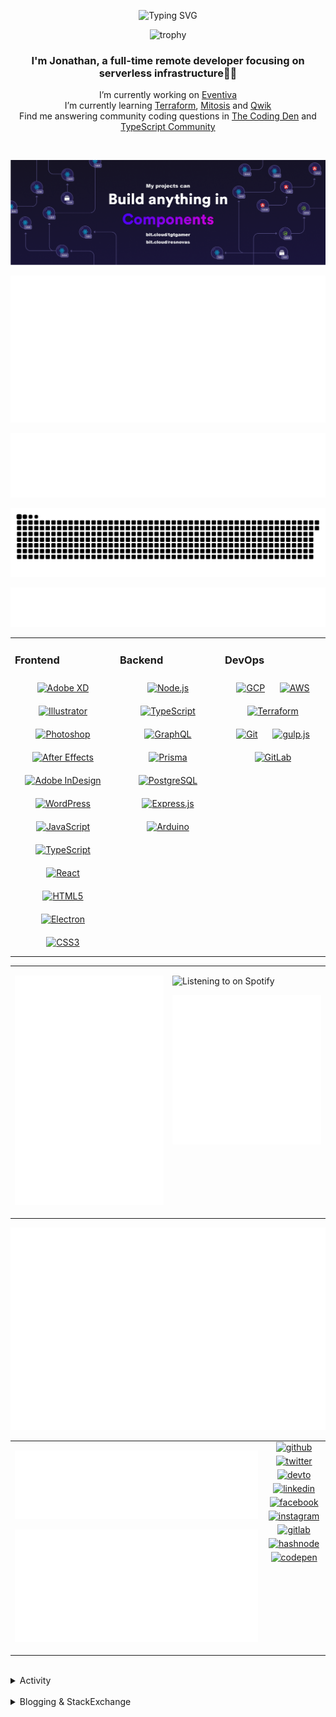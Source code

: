 <div align="center">

![Typing SVG](https://readme-typing-svg.demolab.com?font=Fira+Code&pause=1000&color=1AA9F7¢er=true&vCenter=true&width=275&lines=%3C+%F0%9F%91%8B+Hola%2C+World!+%3E;%3C+%F0%9F%91%8B+Hello%2C+World!+%3E;%3C+%F0%9F%91%8B+Bonjour%2C+World!+%3E;%3C+%F0%9F%91%8B+Welcome%2C+World+%3E)

</div>

<div align="center">

![trophy](https://github-profile-trophy.vercel.app/?username=tgtgamer&no-bg=true&no-frame=true&column=-1&margin-w=15)

</div>  
  
<div align="center">
  
###  I'm Jonathan, a full-time remote developer focusing on serverless infrastructure👨‍💻

I’m currently working on [Eventiva](https://github.com/eventiva/eventiva) </br>
I’m currently learning [Terraform](https://www.terraform.io/), [Mitosis](https://mitosis.builder.io/) and [Qwik](https://qwik.builder.io/) </br>
Find me answering community coding questions in [The Coding Den](https://discord.com/invite/code) and [TypeScript Community](https://discord.gg/typescript)

</div>
<br/>

<div align="center">

[![bit.cloud](./assets/Bit.cloud.png)](https://bit.cloud/tgtgamer)

</div>

<div align="center">

![Metrics](metrics/section-intro.svg)

</div>

<div align="center">

![Metrics](metrics/section-habbits.svg)

<picture>
  <source media="(prefers-color-scheme: dark)" srcset="games/github-snake-dark.svg" />
  <source media="(prefers-color-scheme: light)" srcset="games/github-snake.svg" />
  <img alt="github-snake" src="games/github-snake.svg" />
</picture>

![Metrics](metrics/section-languages.svg)

</div>

<table><tr><td valign="top" width="33%">

### Frontend

<div align="center">  
<a href="https://www.adobe.com/in/products/xd.html" target="_blank"><img style="margin: 10px" src="https://profilinator.rishav.dev/skills-assets/adobexd.png" alt="Adobe XD" height="50" /></a>  
<a href="https://www.adobe.com/in/products/illustrator.html" target="_blank"><img style="margin: 10px" src="https://profilinator.rishav.dev/skills-assets/adobe_illustrator-icon.svg" alt="Illustrator" height="50" /></a>  
<a href="https://www.adobe.com/in/products/photoshop.html" target="_blank"><img style="margin: 10px" src="https://profilinator.rishav.dev/skills-assets/photoshop-plain.svg" alt="Photoshop" height="50" /></a>  
<a href="https://www.adobe.com/in/products/aftereffects.html" target="_blank"><img style="margin: 10px" src="https://profilinator.rishav.dev/skills-assets/aftereffects.png" alt="After Effects" height="50" /></a>  
<a href="https://www.adobe.com/in/products/indesign.html" target="_blank"><img style="margin: 10px" src="https://profilinator.rishav.dev/skills-assets/adobeindesign.svg" alt="Adobe InDesign" height="50" /></a>  
<a href="https://wordpress.com/" target="_blank"><img style="margin: 10px" src="https://profilinator.rishav.dev/skills-assets/wordpress.png" alt="WordPress" height="50" /></a>  
<a href="https://www.javascript.com/" target="_blank"><img style="margin: 10px" src="https://profilinator.rishav.dev/skills-assets/javascript-original.svg" alt="JavaScript" height="50" /></a>  
<a href="https://www.typescriptlang.org/" target="_blank"><img style="margin: 10px" src="https://profilinator.rishav.dev/skills-assets/typescript-original.svg" alt="TypeScript" height="50" /></a>  
<a href="https://reactjs.org/" target="_blank"><img style="margin: 10px" src="https://profilinator.rishav.dev/skills-assets/react-original-wordmark.svg" alt="React" height="50" /></a>  
<a href="https://en.wikipedia.org/wiki/HTML5" target="_blank"><img style="margin: 10px" src="https://profilinator.rishav.dev/skills-assets/html5-original-wordmark.svg" alt="HTML5" height="50" /></a>  
<a href="https://www.electronjs.org/" target="_blank"><img style="margin: 10px" src="https://profilinator.rishav.dev/skills-assets/electron-original.svg" alt="Electron" height="50" /></a>  
<a href="https://www.w3schools.com/css/" target="_blank"><img style="margin: 10px" src="https://profilinator.rishav.dev/skills-assets/css3-original-wordmark.svg" alt="CSS3" height="50" /></a>  
</div>

</td><td valign="top" width="33%">

### Backend

<div align="center">  
<a href="https://nodejs.org/" target="_blank"><img style="margin: 10px" src="https://profilinator.rishav.dev/skills-assets/nodejs-original-wordmark.svg" alt="Node.js" height="50" /></a>  
<a href="https://www.typescriptlang.org/" target="_blank"><img style="margin: 10px" src="https://profilinator.rishav.dev/skills-assets/typescript-original.svg" alt="TypeScript" height="50" /></a>  
<a href="https://graphql.org/" target="_blank"><img style="margin: 10px" src="https://profilinator.rishav.dev/skills-assets/graphql.png" alt="GraphQL" height="50" /></a>  
<a href="https://www.prisma.io/" target="_blank"><img style="margin: 10px" src="https://profilinator.rishav.dev/skills-assets/prisma.png" alt="Prisma" height="50" /></a>  
<a href="https://www.postgresql.org/" target="_blank"><img style="margin: 10px" src="https://profilinator.rishav.dev/skills-assets/postgresql-original-wordmark.svg" alt="PostgreSQL" height="50" /></a>  
<a href="https://expressjs.com/" target="_blank"><img style="margin: 10px" src="https://profilinator.rishav.dev/skills-assets/express-original-wordmark.svg" alt="Express.js" height="50" /></a>  
<a href="https://www.arduino.cc/" target="_blank"><img style="margin: 10px" src="https://profilinator.rishav.dev/skills-assets/arduino.png" alt="Arduino" height="50" /></a>  
</div>

</td><td valign="top" width="33%">

### DevOps

<div align="center">  
<a href="https://cloud.google.com/" target="_blank"><img style="margin: 10px" src="https://profilinator.rishav.dev/skills-assets/google_cloud-icon.svg" alt="GCP" height="50" /></a>  
<a href="https://aws.amazon.com/" target="_blank"><img style="margin: 10px" src="https://profilinator.rishav.dev/skills-assets/amazonwebservices-original-wordmark.svg" alt="AWS" height="50" /></a>  
<a href="https://www.terraform.io/" target="_blank"><img style="margin: 10px" src="https://profilinator.rishav.dev/skills-assets/terraformio-icon.svg" alt="Terraform" height="50" /></a>  
<a href="https://github.com/" target="_blank"><img style="margin: 10px" src="https://profilinator.rishav.dev/skills-assets/git-scm-icon.svg" alt="Git" height="50" /></a>  
<a href="https://gulpjs.com/" target="_blank"><img style="margin: 10px" src="https://profilinator.rishav.dev/skills-assets/gulp-plain.svg" alt="gulp.js" height="50" /></a>  
<a href="https://about.gitlab.com/" target="_blank"><img style="margin: 10px" src="https://profilinator.rishav.dev/skills-assets/gitlab.svg" alt="GitLab" height="50" /></a>  
</div>

</td></tr></table>

<table style="border: none;"><tr style="border: none;"><td valign="top" width="50%" style="border: none;">

![Metrics](metrics/section-sponsors.svg)

</td><td valign="top" width="50%" style="border: none;">

![Listening to on Spotify](https://spotify-github-profile.vercel.app/api/view?uid=21xc6lko2t6sn466piiwtnhuq&cover_image=true&theme=novatorem&bar_color_cover=true)

![Metrics](metrics/section-leetcode.svg)

</td></tr></table>

![Metrics](metrics/section-achievements.svg)


<table style="border: none;"><tr style="border: none;"><td valign="top" width="80%" style="border: none;">

![Metrics](metrics/section-code.svg)

![Metrics](metrics/section-followup.svg)


</td><td valign="top" width="20%" style="border: none;">

<div align="center">

<a href="https://github.com/TGTGamer" target="_blank">
<img src=https://img.shields.io/badge/github-%2324292e.svg?&style=for-the-badge&logo=github&logoColor=white alt=github style="margin-bottom: 5px;" />
</a>

<a href="https://twitter.com/TGTGamer" target="_blank">
<img src=https://img.shields.io/badge/twitter-%2300acee.svg?&style=for-the-badge&logo=twitter&logoColor=white alt=twitter style="margin-bottom: 5px;" />
</a>

<a href="https://dev.to/TGTGamer" target="_blank">
<img src=https://img.shields.io/badge/dev.to-%2308090A.svg?&style=for-the-badge&logo=dev.to&logoColor=white alt=devto style="margin-bottom: 5px;" />
</a>

<a href="https://linkedin.com/in/tgtgamer" target="_blank">
<img src=https://img.shields.io/badge/linkedin-%231E77B5.svg?&style=for-the-badge&logo=linkedin&logoColor=white alt=linkedin style="margin-bottom: 5px;" />
</a>

<a href="https://www.facebook.com/jonathanstevens144" target="_blank">
<img src=https://img.shields.io/badge/facebook-%232E87FB.svg?&style=for-the-badge&logo=facebook&logoColor=white alt=facebook style="margin-bottom: 5px;" />
</a>

<a href="https://instagram.com/tgtgamer" target="_blank">
<img src=https://img.shields.io/badge/instagram-%23000000.svg?&style=for-the-badge&logo=instagram&logoColor=white alt=instagram style="margin-bottom: 5px;" />
</a>

<a href="https://gitlab.com/TGTGamer" target="_blank">
<img src=https://img.shields.io/badge/gitlab-330F63.svg?&style=for-the-badge&logo=gitlab&logoColor=white alt=gitlab style="margin-bottom: 5px;" />
</a>

<a href="https://hashnode.com/@TGTGamer" target="_blank">
<img src=https://img.shields.io/badge/hashnode-%232962FF.svg?&style=for-the-badge&logo=hashnode&logoColor=white alt=hashnode style="margin-bottom: 5px;" />
</a>

<a href="https://codepen.com/TGTGamer" target="_blank">
<img src=https://img.shields.io/badge/codepen-%23131417.svg?&style=for-the-badge&logo=codepen&logoColor=white alt=codepen style="margin-bottom: 5px;" />
</a>  
</div>

</td></tr></table>

<br/>

<details><summary> Activity </summary>
  
<table><tr><td valign="top" width="50%">

<!--START_SECTION:activity-->

1. ❌ Closed PR [#439](https://github.com/Eventiva/Eventiva/pull/439) in [Eventiva/Eventiva](https://github.com/Eventiva/Eventiva)
2. ❌ Closed PR [#438](https://github.com/Eventiva/Eventiva/pull/438) in [Eventiva/Eventiva](https://github.com/Eventiva/Eventiva)
3. ❌ Closed PR [#437](https://github.com/Eventiva/Eventiva/pull/437) in [Eventiva/Eventiva](https://github.com/Eventiva/Eventiva)
4. ❌ Closed PR [#436](https://github.com/Eventiva/Eventiva/pull/436) in [Eventiva/Eventiva](https://github.com/Eventiva/Eventiva)
5. ❌ Closed PR [#435](https://github.com/Eventiva/Eventiva/pull/435) in [Eventiva/Eventiva](https://github.com/Eventiva/Eventiva)
6. 🎉 Merged PR [#440](https://github.com/Eventiva/Eventiva/pull/440) in [Eventiva/Eventiva](https://github.com/Eventiva/Eventiva)
7. ❌ Closed PR [#434](https://github.com/Eventiva/Eventiva/pull/434) in [Eventiva/Eventiva](https://github.com/Eventiva/Eventiva)
8. 🎉 Merged PR [#432](https://github.com/Eventiva/Eventiva/pull/432) in [Eventiva/Eventiva](https://github.com/Eventiva/Eventiva)
9. 🎉 Merged PR [#431](https://github.com/Eventiva/Eventiva/pull/431) in [Eventiva/Eventiva](https://github.com/Eventiva/Eventiva)
10. 🎉 Merged PR [#430](https://github.com/Eventiva/Eventiva/pull/430) in [Eventiva/Eventiva](https://github.com/Eventiva/Eventiva)
11. 🎉 Merged PR [#429](https://github.com/Eventiva/Eventiva/pull/429) in [Eventiva/Eventiva](https://github.com/Eventiva/Eventiva)
12. 🎉 Merged PR [#428](https://github.com/Eventiva/Eventiva/pull/428) in [Eventiva/Eventiva](https://github.com/Eventiva/Eventiva)
13. ❌ Closed PR [#3](https://github.com/Eventiva/discord-releases/pull/3) in [Eventiva/discord-releases](https://github.com/Eventiva/discord-releases)
14. 💪 Opened PR [#3](https://github.com/Eventiva/discord-releases/pull/3) in [Eventiva/discord-releases](https://github.com/Eventiva/discord-releases)
15. 🎉 Merged PR [#427](https://github.com/Eventiva/Eventiva/pull/427) in [Eventiva/Eventiva](https://github.com/Eventiva/Eventiva)
16. 💪 Opened PR [#427](https://github.com/Eventiva/Eventiva/pull/427) in [Eventiva/Eventiva](https://github.com/Eventiva/Eventiva)
17. ❌ Closed PR [#425](https://github.com/Eventiva/Eventiva/pull/425) in [Eventiva/Eventiva](https://github.com/Eventiva/Eventiva)
18. ❌ Closed PR [#426](https://github.com/Eventiva/Eventiva/pull/426) in [Eventiva/Eventiva](https://github.com/Eventiva/Eventiva)
19. ❌ Closed PR [#424](https://github.com/Eventiva/Eventiva/pull/424) in [Eventiva/Eventiva](https://github.com/Eventiva/Eventiva)
20. ❌ Closed PR [#423](https://github.com/Eventiva/Eventiva/pull/423) in [Eventiva/Eventiva](https://github.com/Eventiva/Eventiva)
21. ❌ Closed PR [#422](https://github.com/Eventiva/Eventiva/pull/422) in [Eventiva/Eventiva](https://github.com/Eventiva/Eventiva)
22. 🎉 Merged PR [#421](https://github.com/Eventiva/Eventiva/pull/421) in [Eventiva/Eventiva](https://github.com/Eventiva/Eventiva)
23. 🎉 Merged PR [#420](https://github.com/Eventiva/Eventiva/pull/420) in [Eventiva/Eventiva](https://github.com/Eventiva/Eventiva)
24. ❌ Closed PR [#419](https://github.com/Eventiva/Eventiva/pull/419) in [Eventiva/Eventiva](https://github.com/Eventiva/Eventiva)
25. ❌ Closed PR [#392](https://github.com/Eventiva/Eventiva/pull/392) in [Eventiva/Eventiva](https://github.com/Eventiva/Eventiva)
26. ❌ Closed PR [#391](https://github.com/Eventiva/Eventiva/pull/391) in [Eventiva/Eventiva](https://github.com/Eventiva/Eventiva)
27. ❌ Closed PR [#390](https://github.com/Eventiva/Eventiva/pull/390) in [Eventiva/Eventiva](https://github.com/Eventiva/Eventiva)
28. 🎉 Merged PR [#414](https://github.com/Eventiva/Eventiva/pull/414) in [Eventiva/Eventiva](https://github.com/Eventiva/Eventiva)
29. 🎉 Merged PR [#415](https://github.com/Eventiva/Eventiva/pull/415) in [Eventiva/Eventiva](https://github.com/Eventiva/Eventiva)
30. 💪 Opened PR [#415](https://github.com/Eventiva/Eventiva/pull/415) in [Eventiva/Eventiva](https://github.com/Eventiva/Eventiva)
31. 💪 Opened PR [#414](https://github.com/Eventiva/Eventiva/pull/414) in [Eventiva/Eventiva](https://github.com/Eventiva/Eventiva)
32. 💪 Opened PR [#413](https://github.com/Eventiva/Eventiva/pull/413) in [Eventiva/Eventiva](https://github.com/Eventiva/Eventiva)
33. 💪 Opened PR [#412](https://github.com/Eventiva/Eventiva/pull/412) in [Eventiva/Eventiva](https://github.com/Eventiva/Eventiva)
34. 💪 Opened PR [#411](https://github.com/Eventiva/Eventiva/pull/411) in [Eventiva/Eventiva](https://github.com/Eventiva/Eventiva)
<!--END_SECTION:activity-->

</td></tr></table></details>

<br/>

<details>
 <summary> Blogging & StackExchange </summary>
  
<!-- BLOG-POST-LIST:START -->
- [PDF-Lib - React Native - Embed Images - image.scaleToFit Error Thrown](https://stackoverflow.com/questions/75745732/pdf-lib-react-native-embed-images-image-scaletofit-error-thrown)
- [Tensorflow React - Error: modelWeightsID must be a number or number array when import](https://stackoverflow.com/questions/74309939/tensorflow-react-error-modelweightsid-must-be-a-number-or-number-array-when-i)
- [Answer by Jonathan Stevens for Fetch status on audio stream - HTTP Response](https://stackoverflow.com/questions/67752301/fetch-status-on-audio-stream-http-response/67757137#67757137)
- [Fetch status on audio stream - HTTP Response](https://stackoverflow.com/questions/67752301/fetch-status-on-audio-stream-http-response)
- [Github Actions detect author_association](https://stackoverflow.com/questions/63188674/github-actions-detect-author-association)
- [Answer by Jonathan Stevens for React styling - Overflow issues - Expo &amp; Electron single workflow](https://stackoverflow.com/questions/59939824/react-styling-overflow-issues-expo-electron-single-workflow/59941715#59941715)
- [React styling - Overflow issues - Expo &amp; Electron single workflow](https://stackoverflow.com/questions/59939824/react-styling-overflow-issues-expo-electron-single-workflow)
- [React WebkitAppRegion Warnings](https://stackoverflow.com/questions/59870837/react-webkitappregion-warnings)
- [Dialogflow &amp; Express -- Fulfilment](https://stackoverflow.com/questions/57964582/dialogflow-express-fulfilment)
- [Answer by Jonathan Stevens for SVG Changing specific colour - CSS &amp; JS](https://stackoverflow.com/questions/51461082/svg-changing-specific-colour-css-js/51467484#51467484)
- [SVG Changing specific colour - CSS &amp; JS](https://stackoverflow.com/questions/51461082/svg-changing-specific-colour-css-js)
- [Complex Wireframe to solid for use in Autodesk 2018](https://stackoverflow.com/questions/47948929/complex-wireframe-to-solid-for-use-in-autodesk-2018)
- [Cookie based Redirection using Javascript](https://stackoverflow.com/questions/47686107/cookie-based-redirection-using-javascript)
- [How to make the bot know if its messaged someone before? C# based SteamBot](https://stackoverflow.com/questions/44035406/how-to-make-the-bot-know-if-its-messaged-someone-before-c-sharp-based-steambot)
- [How to convert fs:path to variable](https://stackoverflow.com/questions/43879791/how-to-convert-fspath-to-variable)
<!-- BLOG-POST-LIST:END -->
  
</details>
<br />
